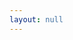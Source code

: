 ```yaml
---
layout: null
---
```

<body onload="callGoogleScript();">
<script>
function callGoogleScript() {

	var url = "https://script.google.com/macros/s/AKfycbwQt4QiNTg8RjaAVd4KHZ_yClTbzgrvF34FZIIgEmIb8yGSHn8/exec?callback=loadData&id=1vsGEAbtDMvbURAUq-pio2O2oYaX-i76hjOPYNX4KwMk&sheet=Sheet1&num="+ getURLParameter("num");
// Make an AJAX call to Google Script
var request = jQuery.ajax({
      crossDomain: true,
      url: url,
      method: "GET",
      dataType: "jsonp"
    });
  }
 
 // print the returned data from jsonp
  function loadData(e) {
  //console.log(e);
  var rows= e;
         for (var i = 1; i < rows.length; i++) {
	 if (Array.isArray(rows[i])){
          for (var p = 0; p < rows[i].length; p++) { 
         $("#main").append(rows[i][p]+"<br>");
        	  }
	}else{
	  $("#main").append(rows[i]+"<br>");
	}
	  }
}
  </script>
<script src="https://ajax.googleapis.com/ajax/libs/jquery/3.3.1/jquery.min.js"></script>
<div id="main"></div>
<script>
function getURLParameter(name) {
    var para= decodeURI((RegExp(name + '=' + '(.+?)(&|$)').exec(location.search)||[,null])[1]);
   console.log("Fetching: "para);
   return para;
}	
</script>
</body>
